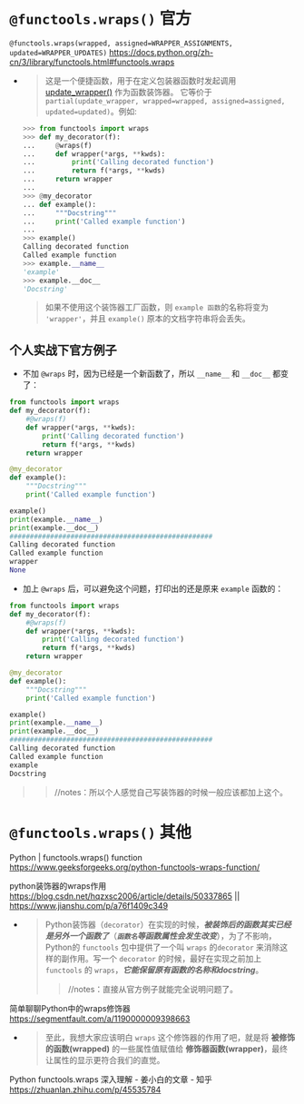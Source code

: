 
# `@functools.wraps()` 官方

`@functools.wraps(wrapped, assigned=WRAPPER_ASSIGNMENTS, updated=WRAPPER_UPDATES)` https://docs.python.org/zh-cn/3/library/functools.html#functools.wraps
- > 这是一个便捷函数，用于在定义包装器函数时发起调用 [update_wrapper()](https://docs.python.org/zh-cn/3/library/functools.html#functools.update_wrapper) 作为函数装饰器。 它等价于 `partial(update_wrapper, wrapped=wrapped, assigned=assigned, updated=updated)`。例如:
  ```py
  >>> from functools import wraps
  >>> def my_decorator(f):
  ...     @wraps(f)
  ...     def wrapper(*args, **kwds):
  ...         print('Calling decorated function')
  ...         return f(*args, **kwds)
  ...     return wrapper
  ...
  >>> @my_decorator
  ... def example():
  ...     """Docstring"""
  ...     print('Called example function')
  ...
  >>> example()
  Calling decorated function
  Called example function
  >>> example.__name__
  'example'
  >>> example.__doc__
  'Docstring'
  ```
  > 如果不使用这个装饰器工厂函数，则 `example 函数`的名称将变为 `'wrapper'`，并且 `example()` 原本的文档字符串将会丢失。

## 个人实战下官方例子

- 不加 `@wraps` 时，因为已经是一个新函数了，所以 `__name__` 和 `__doc__` 都变了：
```py
from functools import wraps
def my_decorator(f):
    #@wraps(f)
    def wrapper(*args, **kwds):
        print('Calling decorated function')
        return f(*args, **kwds)
    return wrapper

@my_decorator
def example():
    """Docstring"""
    print('Called example function')

example()
print(example.__name__)
print(example.__doc__)
##################################################
Calling decorated function
Called example function
wrapper
None
```
- 加上 `@wraps` 后，可以避免这个问题，打印出的还是原来 `example` 函数的：
```py
from functools import wraps
def my_decorator(f):
    #@wraps(f)
    def wrapper(*args, **kwds):
        print('Calling decorated function')
        return f(*args, **kwds)
    return wrapper

@my_decorator
def example():
    """Docstring"""
    print('Called example function')

example()
print(example.__name__)
print(example.__doc__)
##################################################
Calling decorated function
Called example function
example
Docstring
```
>> //notes：所以个人感觉自己写装饰器的时候一般应该都加上这个。

# `@functools.wraps()` 其他

Python | functools.wraps() function https://www.geeksforgeeks.org/python-functools-wraps-function/

python装饰器的wraps作用 https://blog.csdn.net/hqzxsc2006/article/details/50337865 || https://www.jianshu.com/p/a76f1409c349
- > Python装饰器（`decorator`）在实现的时候，***被装饰后的函数其实已经是另外一个函数了***（***`函数名`等函数属性会发生改变***），为了不影响，Python的 `functools` 包中提供了一个叫 `wraps` 的`decorator` 来消除这样的副作用。写一个 `decorator` 的时候，最好在实现之前加上 `functools` 的 `wraps`，***它能保留原有函数的名称和docstring***。
  >> //notes：直接从官方例子就能完全说明问题了。

简单聊聊Python中的wraps修饰器 https://segmentfault.com/a/1190000009398663
- > 至此，我想大家应该明白 `wraps` 这个修饰器的作用了吧，就是将 **被修饰的函数(wrapped)** 的一些属性值赋值给 **修饰器函数(wrapper)**，最终让属性的显示更符合我们的直觉。

Python functools.wraps 深入理解 - 姜小白的文章 - 知乎 https://zhuanlan.zhihu.com/p/45535784
